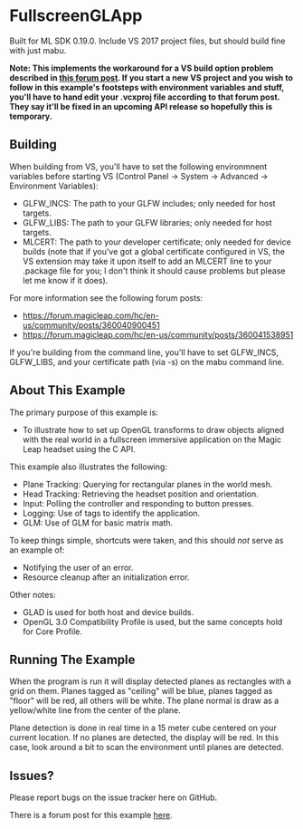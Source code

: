 FullscreenGLApp
=

Built for ML SDK 0.19.0. Include VS 2017 project files, but should build fine with just mabu.

**Note: This implements the workaround for a VS build option problem described in [this forum post](https://forum.magicleap.com/hc/en-us/community/posts/360040900451). If
you start a new VS project and you wish to follow in this example's footsteps with environment variables and stuff, you'll have to hand edit your .vcxproj file according
to that forum post. They say it'll be fixed in an upcoming API release so hopefully this is temporary.**

Building
-

When building from VS, you'll have to set the following environmnent variables before starting VS (Control Panel -> System -> Advanced -> Environment Variables):

- GLFW_INCS: The path to your GLFW includes; only needed for host targets.
- GLFW_LIBS: The path to your GLFW libraries; only needed for host targets.
- MLCERT: The path to your developer certificate; only needed for device builds (note that if you've got a global certificate configured in VS, the VS extension may take
it upon itself to add an MLCERT line to your .package file for you; I don't think it should cause problems but please let me know if it does).

For more information see the following forum posts:

- https://forum.magicleap.com/hc/en-us/community/posts/360040900451
- https://forum.magicleap.com/hc/en-us/community/posts/360041538951

If you're building from the command line, you'll have to set GLFW_INCS, GLFW_LIBS, and your certificate path (via -s) on the mabu command line.

About This Example
-

The primary purpose of this example is:

- To illustrate how to set up OpenGL transforms to draw objects aligned with the real world in a fullscreen immersive application on the Magic Leap headset using the C API.

This example also illustrates the following:

- Plane Tracking: Querying for rectangular planes in the world mesh.
- Head Tracking: Retrieving the headset position and orientation.
- Input: Polling the controller and responding to button presses.
- Logging: Use of tags to identify the application.
- GLM: Use of GLM for basic matrix math.

To keep things simple, shortcuts were taken, and this should *not* serve as an example of:

- Notifying the user of an error.
- Resource cleanup after an initialization error.

Other notes:

- GLAD is used for both host and device builds.
- OpenGL 3.0 Compatibility Profile is used, but the same concepts hold for Core Profile.

Running The Example
-

When the program is run it will display detected planes as rectangles with a grid on them. Planes tagged as "ceiling" will be blue, planes tagged as "floor" will be red, all others will be white. The plane normal is draw as a yellow/white line from the center of the plane.

Plane detection is done in real time in a 15 meter cube centered on your current location. If no planes are detected, the display will be red. In this case, look around a bit to scan the environment until planes are detected.

Issues?
-

Please report bugs on the issue tracker here on GitHub.

There is a forum post for this example [here](https://forum.magicleap.com/hc/en-us/community/posts/360040282051-Fullscreen-GL-App-Example).
